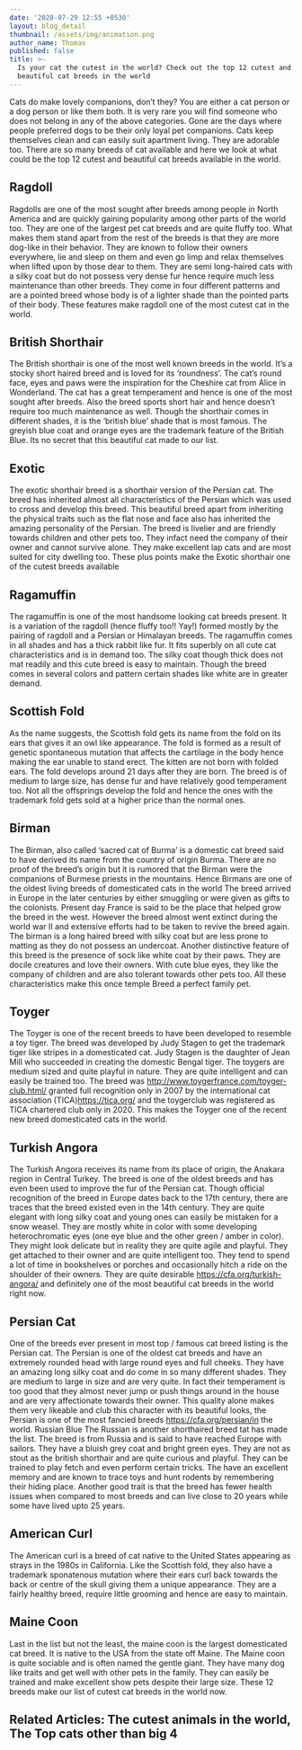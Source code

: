 ```yaml
---
date: '2020-07-29 12:55 +0530'
layout: blog_detail
thumbnail: /assets/img/animation.png
author_name: Thomas
published: false
title: >-
  Is your cat the cutest in the world? Check out the top 12 cutest and most
  beautiful cat breeds in the world
---
```


Cats do make lovely companions, don’t they? You are either a cat person or a dog person or like them both. It is very rare you will find someone who does not belong in any of the above categories. Gone are the days where people preferred dogs to be their only loyal pet companions. Cats keep themselves clean and can easily suit apartment living. They are adorable too. There are so many breeds of cat available and here we look at what could be the top 12 cutest and beautiful cat breeds available in the world.

## Ragdoll
Ragdolls are one of the most sought after breeds among people in North America and are quickly gaining popularity among other parts of the world too. They are one of the largest pet cat breeds and are quite fluffy too. What makes them stand apart from the rest of the breeds is that they are more dog-like in their behavior. They are known to follow their owners everywhere, lie and sleep on them and even go limp and relax themselves when lifted upon by those dear to them. They are semi long-haired cats with a silky coat but do not possess very dense fur hence require much less maintenance than other breeds.  They come in four different patterns and are a pointed breed whose body is of a lighter shade than the pointed parts of their body. These features make ragdoll one of the most cutest cat in the world.

## British Shorthair
The British shorthair is one of the most well known breeds in the world. It’s a stocky short haired breed and is loved for its ‘roundness’. The cat’s round face, eyes and paws were the inspiration for the Cheshire cat from Alice in Wonderland. The cat has a great temperament and hence is one of the most sought after breeds.  Also the breed sports short hair and hence doesn’t require too much maintenance as well. Though the shorthair comes in different shades, it is the ‘british blue’ shade that is most famous. The greyish blue coat and orange eyes are the trademark feature of the British Blue. Its no secret that this beautiful cat made to our list.

## Exotic
The exotic shorthair breed is a shorthair version of the Persian cat. The breed has inherited almost all characteristics of the Persian which was used to cross and develop this breed. This beautiful breed apart from inheriting the physical traits such as the flat nose and face also has inherited the amazing personality of the Persian. The breed is livelier and are friendly towards children and other pets too. They infact need the company of their owner and cannot survive alone. They make excellent lap cats and are most suited for city dwelling too. These plus points make the Exotic shorthair one of the cutest breeds available

## Ragamuffin
The ragamuffin is one of the most handsome looking cat breeds present. It is a variation of the ragdoll (hence fluffy too!! Yay!) formed mostly by the pairing of ragdoll and a Persian or Himalayan breeds. The ragamuffin comes in all shades and has a thick rabbit like fur. It fits superbly on all cute cat characteristics and is in demand too. The silky coat though thick does not mat readily and this cute breed is easy to maintain. Though the breed comes in several colors and pattern certain shades like white are in greater demand.

## Scottish Fold
As the name suggests, the Scottish fold gets its name from the fold on its ears that gives it an owl like appearance. The fold is formed as a result of genetic spontaneous mutation that affects the cartilage in the body hence making the ear unable to stand erect. The kitten are not born with folded ears. The fold develops around 21 days after they are born. The breed is of medium to large size, has dense fur and have relatively good temperament too. Not all the offsprings develop the fold and hence the ones with the trademark fold gets sold at a higher price than the normal ones.

## Birman
The Birman, also called ‘sacred cat of Burma’ is a domestic cat breed said to have derived its name from the country of origin Burma. There are no proof of the breed’s origin but it is rumored that the Birman were the companions of Burmese priests in the mountains. Hence Birmans are one of the oldest living breeds of domesticated cats in the world
The breed arrived in Europe in the later centuries by either smuggling or were given as gifts to the colonists. Present day France is said to be the place that helped grow the breed in the west. However the breed almost went extinct during the world war II and extensive efforts had to be taken to revive the breed again. The birman is a long haired breed with silky coat but are less prone to matting as they do not possess an undercoat. Another distinctive feature of this breed is the presence of sock like white coat by their paws. They are docile creatures and love their owners. With cute blue eyes, they like the company of children and are also tolerant towards other pets too. All these characteristics make this once temple Breed a perfect family pet.

## Toyger
The Toyger is one of the recent breeds to have been developed to resemble a toy tiger. The breed was developed by Judy Stagen to get the trademark tiger like stripes in a domesticated cat. Judy Stagen is the daughter of Jean Mill who succeeded in creating the domestic Bengal tiger. The toygers are medium sized and quite playful in nature. They are quite intelligent and can easily be trained too. The breed was http://www.toygerfrance.com/toyger-club.html/ granted full recognition only in 2007 by the international cat association (TICA)https://tica.org/ and the toygerclub was registered as TICA chartered club only in 2020. This makes the Toyger one of the recent new breed domesticated cats in the world.

## Turkish Angora
The Turkish Angora receives its name from its place of origin, the Anakara region in Central Turkey. The breed is one of the oldest breeds and has even been used to improve the fur of the Persian cat. Though official recognition of the breed in Europe dates back to the 17th century, there are traces that the breed existed even in the 14th century. They are quite elegant with long silky coat and young ones can easily be mistaken for a snow weasel. They are mostly white in color with some developing heterochromatic eyes (one eye blue and the other green / amber in color). They might look delicate but in reality they are quite agile and playful. They get attached to their owner and are quite intelligent too.  They tend to spend a lot of time in bookshelves or porches and occasionally hitch a ride on the shoulder of their owners. They are quite desirable https://cfa.org/turkish-angora/ and definitely one of the most beautiful cat breeds in the world right now.

## Persian Cat
One of the breeds ever present in most top / famous cat breed listing is the Persian cat. The Persian is one of the oldest cat breeds and have an extremely rounded head with large round eyes and full cheeks. They have an amazing long silky coat and do come in so many different shades. They are medium to large in size and are very quite. In fact their temperament is too good that they almost never jump or push things around in the house and are very affectionate towards their owner. This quality alone makes them very likeable and club this character with its beautiful looks, the Persian is one of the most fancied breeds https://cfa.org/persian/in the world.
Russian Blue
The Russian is another shorthaired breed tat has made the list. The breed is from Russia and is said to have reached Europe with sailors. They have a bluish grey coat and bright green eyes. They are not as stout as the british shorthair and are quite curious and playful. They can be trained to play fetch and even perform certain tricks. The have an excellent memory and are known to trace toys and hunt rodents by remembering their hiding place. Another good trait is that the breed has fewer health issues when compared to most breeds and can live close to 20 years while some have lived upto 25 years.

## American Curl
The American curl is a breed of cat native to the United States appearing as strays in the 1980s in California. Like the Scottish fold, they also have a trademark sponatenous mutation where their ears curl back towards the back or centre of the skull giving them a unique appearance. They are a fairly healthy breed, require little grooming and hence are easy to maintain. 

## Maine Coon
Last in the list but not the least, the maine coon is the largest domesticated cat breed. It is native to the USA from the state off Maine. The Maine coon is quite sociable and is often named the gentle giant. They have many dog like traits and get well with other pets in the family. They can easily be trained and make excellent show pets despite their large size.  These 12 breeds make our list of cutest cat breeds in the world now.

## Related Articles: The cutest animals in the world, The Top cats other than big 4

